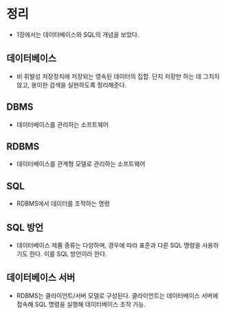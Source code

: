 # 정리
- 1장에서는 데이터베이스와 SQL의 개념을 보았다.

## 데이터베이스
- 비 휘발성 저장장치에 저장되는 영속된 데이터의 집합. 단지 저장만 하는 데 그치지 않고, 용이한 검색을 실현하도록 정리해준다.

## DBMS
- 데이터베이스를 관리하는 소프트웨어

## RDBMS
- 데이터베이스를 관계형 모델로 관리하는 소프트웨어

## SQL
- RDBMS에서 데이터를 조작하는 명령

## SQL 방언
- 데이터베이스 제품 종류는 다양하며, 경우에 따라 표준과 다른 SQL 명령을 사용하기도 한다. 이를 SQL 방언이라 한다.

## 데이터베이스 서버
- RDBMS는 클라이언트/서버 모델로 구성된다. 클라이언트는 데이터베이스 서버에 접속해 SQL 명령을 실행해 데이터베이스 조작 가능.
